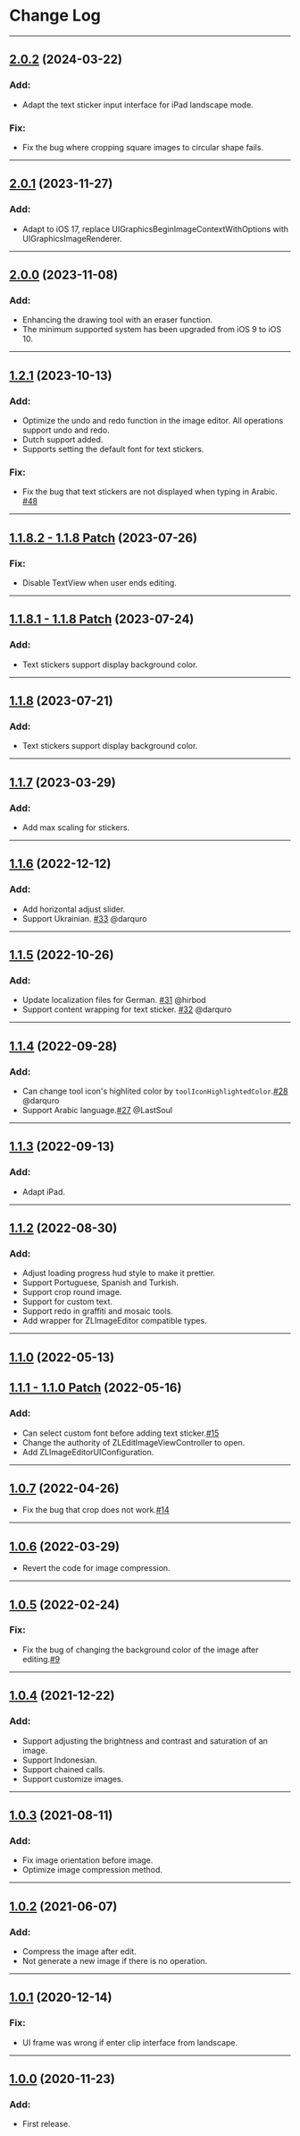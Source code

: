 # Change Log

-----

## [2.0.2](https://github.com/longitachi/ZLImageEditor/releases/tag/2.0.1) (2024-03-22)
### Add:
* Adapt the text sticker input interface for iPad landscape mode.

### Fix:
* Fix the bug where cropping square images to circular shape fails.

----- 
    
## [2.0.1](https://github.com/longitachi/ZLImageEditor/releases/tag/2.0.1) (2023-11-27)
### Add:
* Adapt to iOS 17, replace UIGraphicsBeginImageContextWithOptions with UIGraphicsImageRenderer.

----- 

## [2.0.0](https://github.com/longitachi/ZLImageEditor/releases/tag/2.0.0) (2023-11-08)
### Add:
* Enhancing the drawing tool with an eraser function.
* The minimum supported system has been upgraded from iOS 9 to iOS 10.

----- 

## [1.2.1](https://github.com/longitachi/ZLImageEditor/releases/tag/1.2.1) (2023-10-13)
### Add:
* Optimize the undo and redo function in the image editor. All operations support undo and redo.
* Dutch support added.
* Supports setting the default font for text stickers.

### Fix:
* Fix the bug that text stickers are not displayed when typing in Arabic. [#48](https://github.com/longitachi/ZLImageEditor/issues/48)

----- 
    
## [1.1.8.2 - 1.1.8 Patch](https://github.com/longitachi/ZLImageEditor/releases/tag/1.1.8.2) (2023-07-26)
### Fix:
* Disable TextView when user ends editing.

----- 

## [1.1.8.1 - 1.1.8 Patch](https://github.com/longitachi/ZLImageEditor/releases/tag/1.1.8.1) (2023-07-24)
### Add:
* Text stickers support display background color.

----- 

## [1.1.8](https://github.com/longitachi/ZLImageEditor/releases/tag/1.1.8) (2023-07-21)
### Add:
* Text stickers support display background color.

----- 

## [1.1.7](https://github.com/longitachi/ZLImageEditor/releases/tag/1.1.7) (2023-03-29)
### Add:
* Add max scaling for stickers.

----- 

## [1.1.6](https://github.com/longitachi/ZLImageEditor/releases/tag/1.1.6) (2022-12-12)
### Add:
* Add horizontal adjust slider.
* Support Ukrainian. [#33](https://github.com/longitachi/ZLImageEditor/pull/33) @darquro
   
----- 
    
## [1.1.5](https://github.com/longitachi/ZLImageEditor/releases/tag/1.1.5) (2022-10-26)
### Add:
* Update localization files for German. [#31](https://github.com/longitachi/ZLImageEditor/pull/31) @hirbod
* Support content wrapping for text sticker. [#32](https://github.com/longitachi/ZLImageEditor/pull/32) @darquro

-----

## [1.1.4](https://github.com/longitachi/ZLImageEditor/releases/tag/1.1.4) (2022-09-28)
### Add:
* Can change tool icon's highlited color by `toolIconHighlightedColor`.[#28](https://github.com/longitachi/ZLImageEditor/pull/28) @darquro
* Support Arabic language.[#27](https://github.com/longitachi/ZLImageEditor/pull/27) @LastSoul

-----

## [1.1.3](https://github.com/longitachi/ZLImageEditor/releases/tag/1.1.3) (2022-09-13)
### Add:
* Adapt iPad.
    
-----

## [1.1.2](https://github.com/longitachi/ZLImageEditor/releases/tag/1.1.2) (2022-08-30)
### Add:
* Adjust loading progress hud style to make it prettier.
* Support Portuguese, Spanish and Turkish.
* Support crop round image.
* Support for custom text.
* Support redo in graffiti and mosaic tools.
* Add wrapper for ZLImageEditor compatible types.
    
-----
    
## [1.1.0](https://github.com/longitachi/ZLImageEditor/releases/tag/1.1.0) (2022-05-13)
## [1.1.1 - 1.1.0 Patch](https://github.com/longitachi/ZLImageEditor/releases/tag/1.1.1) (2022-05-16)
### Add:
* Can select custom font before adding text sticker.[#15](https://github.com/longitachi/ZLImageEditor/pull/15)
* Change the authority of ZLEditImageViewController to open.
* Add ZLImageEditorUIConfiguration.

-----

## [1.0.7](https://github.com/longitachi/ZLImageEditor/releases/tag/1.0.5) (2022-04-26)
* Fix the bug that crop does not work.[#14](https://github.com/longitachi/ZLImageEditor/issues/14)

-----

## [1.0.6](https://github.com/longitachi/ZLImageEditor/releases/tag/1.0.5) (2022-03-29)
* Revert the code for image compression.

-----

## [1.0.5](https://github.com/longitachi/ZLImageEditor/releases/tag/1.0.5) (2022-02-24)
### Fix:
* Fix the bug of changing the background color of the image after editing.[#9](https://github.com/longitachi/ZLImageEditor/issues/9)

-----

## [1.0.4](https://github.com/longitachi/ZLImageEditor/releases/tag/1.0.4) (2021-12-22)
### Add:
* Support adjusting the brightness and contrast and saturation of an image.
* Support Indonesian.
* Support chained calls.
* Support customize images.

-----
## [1.0.3](https://github.com/longitachi/ZLImageEditor/releases/tag/1.0.3) (2021-08-11)
### Add:
* Fix image orientation before image.
* Optimize image compression method.

-----
## [1.0.2](https://github.com/longitachi/ZLImageEditor/releases/tag/1.0.2) (2021-06-07)
### Add:
* Compress the image after edit.
* Not generate a new image if there is no operation.

-----
## [1.0.1](https://github.com/longitachi/ZLImageEditor/releases/tag/1.0.1) (2020-12-14)
### Fix:
* UI frame was wrong if enter clip interface from landscape.

-----
## [1.0.0](https://github.com/longitachi/ZLImageEditor/releases/tag/1.0.0) (2020-11-23)
### Add:
* First release.
